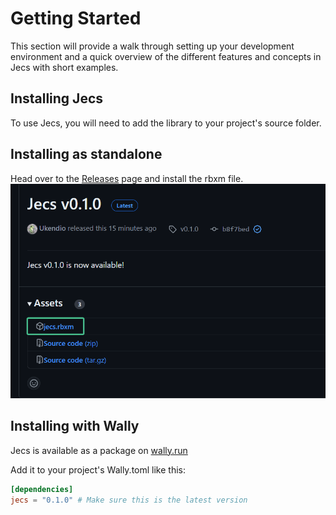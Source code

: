 # Getting Started 
This section will provide a walk through setting up your development environment and a quick overview of the different features and concepts in Jecs with short examples.

## Installing Jecs

To use Jecs, you will need to add the library to your project's source folder.

## Installing as standalone
Head over to the [Releases](https://github.com/ukendio/jecs/releases/latest) page and install the rbxm file.
![jecs.rbxm](rbxm.png)

## Installing with Wally
Jecs is available as a package on [wally.run](https://wally.run/package/ukendio/jecs)

Add it to your project's Wally.toml like this:
```toml
[dependencies]
jecs = "0.1.0" # Make sure this is the latest version
```